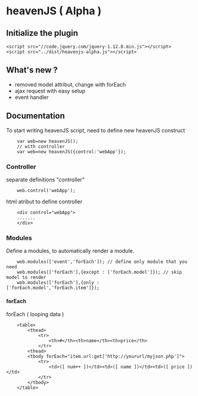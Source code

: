 # heavenJS ( Alpha )

## Initialize the plugin
    <script src="//code.jquery.com/jquery-1.12.0.min.js"></script>
    <script src="../dist/heavenjs-alpha.js"></script>
    

## What's new ?
 - removed model attribut, change with forEach
 - ajax request with easy setup
 - event handler
 
## Documentation
To start writing heavenJS script, need to define new heavenJS construct

        var web=new heavenJS();
        // with controller
        var web=new heavenJS({control:'webApp'});
    
### Controller
separate definitions "controller"

        web.control('webApp');
    
html atribut to define controller

        <div control="webApp">
        .......
        </div>
        
### Modules
Define a modules, to automatically  render a module.

        web.modules(['event','forEach']); // define only module that you need
        web.modules(['forEach'],{except : ['forEach.model']}); // skip model to render
        web.modules(['forEach'],{only : ['forEach.model','forEach.item']}); 


#### forEach
forEach ( looping data )

        <table>
            <thead>
                <tr>
                    <th>#</th><th>name</th><th>price</th>
                </tr>
            <thead>
            <tbody forEach="item.url:get['http://yoururl/myjson.php']">
                <tr>
                    <td>([ num++ ])</td><td>([ name ])</td><td>([ price ])</td>
                </tr>
            </tbody>
        </table>
        
        

        

    
    
